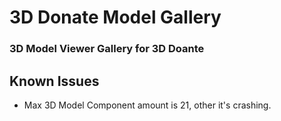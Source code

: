 # 3D Donate Model Gallery

### 3D Model Viewer Gallery for 3D Doante

## Known Issues

- Max 3D Model Component amount is 21, other it's crashing.
